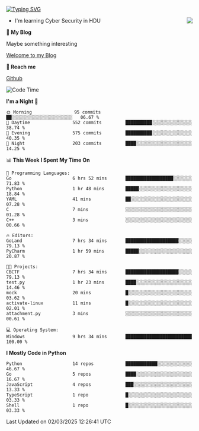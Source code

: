 [![Typing SVG](https://readme-typing-svg.herokuapp.com?font=Fira+Code&pause=1000&random=false&width=450&height=60&lines=Hello+%F0%9F%91%8B%F0%9F%8F%BB;I'm+JBNRZ)](https://git.io/typing-svg)

<a href="#">
  <img align="right" src="https://github-readme-stats.vercel.app/api?username=JBNRZ&show_icons=true&bg_color=15,f2f7fd,E0EAFC" />
</a>

- I'm learning Cyber Security in HDU

 **🌱 My Blog**

Maybe something interesting

[Welcome to my Blog](https://jbnrz.com.cn/)

 **💬 Reach me** 

[Github](https://github.com/JBNRZ)


<!--START_SECTION:waka-->
![Code Time](http://img.shields.io/badge/Code%20Time-1%2C007%20hrs%2052%20mins-blue)

**I'm a Night 🦉** 

```text
🌞 Morning                95 commits          ██░░░░░░░░░░░░░░░░░░░░░░░   06.67 % 
🌆 Daytime                552 commits         ██████████░░░░░░░░░░░░░░░   38.74 % 
🌃 Evening                575 commits         ██████████░░░░░░░░░░░░░░░   40.35 % 
🌙 Night                  203 commits         ████░░░░░░░░░░░░░░░░░░░░░   14.25 % 
```


📊 **This Week I Spent My Time On** 

```text
💬 Programming Languages: 
Go                       6 hrs 52 mins       ██████████████████░░░░░░░   71.83 % 
Python                   1 hr 48 mins        █████░░░░░░░░░░░░░░░░░░░░   18.84 % 
YAML                     41 mins             ██░░░░░░░░░░░░░░░░░░░░░░░   07.28 % 
C                        7 mins              ░░░░░░░░░░░░░░░░░░░░░░░░░   01.28 % 
C++                      3 mins              ░░░░░░░░░░░░░░░░░░░░░░░░░   00.66 % 

🔥 Editors: 
GoLand                   7 hrs 34 mins       ████████████████████░░░░░   79.13 % 
PyCharm                  1 hr 59 mins        █████░░░░░░░░░░░░░░░░░░░░   20.87 % 

🐱‍💻 Projects: 
CBCTF                    7 hrs 34 mins       ████████████████████░░░░░   79.13 % 
test.py                  1 hr 23 mins        ████░░░░░░░░░░░░░░░░░░░░░   14.46 % 
mock                     20 mins             █░░░░░░░░░░░░░░░░░░░░░░░░   03.62 % 
activate-linux           11 mins             █░░░░░░░░░░░░░░░░░░░░░░░░   02.01 % 
attachment.py            3 mins              ░░░░░░░░░░░░░░░░░░░░░░░░░   00.61 % 

💻 Operating System: 
Windows                  9 hrs 34 mins       █████████████████████████   100.00 % 
```

**I Mostly Code in Python** 

```text
Python                   14 repos            ████████████░░░░░░░░░░░░░   46.67 % 
Go                       5 repos             ████░░░░░░░░░░░░░░░░░░░░░   16.67 % 
JavaScript               4 repos             ███░░░░░░░░░░░░░░░░░░░░░░   13.33 % 
TypeScript               1 repo              █░░░░░░░░░░░░░░░░░░░░░░░░   03.33 % 
Shell                    1 repo              █░░░░░░░░░░░░░░░░░░░░░░░░   03.33 % 
```




 Last Updated on 02/03/2025 12:26:41 UTC
<!--END_SECTION:waka-->
